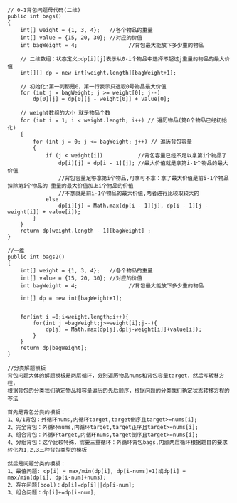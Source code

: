     // 0-1背包问题母代码(二维)
    public int bags()
    {
        int[] weight = {1, 3, 4};   //各个物品的重量
        int[] value = {15, 20, 30}; //对应的价值
        int bagWeight = 4;                //背包最大能放下多少重的物品

        // 二维数组：状态定义:dp[i][j]表示从0-i个物品中选择不超过j重量的物品的最大价值
        int[][] dp = new int[weight.length][bagWeight+1];

        // 初始化:第一列都是0，第一行表示只选取0号物品最大价值
        for (int j = bagWeight; j >= weight[0]; j--)
            dp[0][j] = dp[0][j - weight[0]] + value[0];

        // weight数组的大小 就是物品个数
        for (int i = 1; i < weight.length; i++) // 遍历物品(第0个物品已经初始化)
        {
            for (int j = 0; j <= bagWeight; j++) // 遍历背包容量
            {
                if (j < weight[i])           //背包容量已经不足以拿第i个物品了
                    dp[i][j] = dp[i - 1][j]; //最大价值就是拿第i-1个物品的最大价值
                    //背包容量足够拿第i个物品,可拿可不拿：拿了最大价值是前i-1个物品扣除第i个物品的 重量的最大价值加上i个物品的价值
                    //不拿就是前i-1个物品的最大价值,两者进行比较取较大的
                else
                    dp[i][j] = Math.max(dp[i - 1][j], dp[i - 1][j - weight[i]] + value[i]);
            }
        }
        return dp[weight.length - 1][bagWeight] ;
    }
                                                    
    //一维
    public int bags2()
    {
        int[] weight = {1, 3, 4};   //各个物品的重量
        int[] value = {15, 20, 30}; //对应的价值
        int bagWeight = 4;                //背包最大能放下多少重的物品

        int[] dp = new int[bagWeight+1];


        for(int i =0;i<weight.length;i++){
            for(int j =bagWeight;j>=weight[i];j--){
                dp[j] = Math.max(dp[j],dp[j-weight[i]]+value[i]);
            }
        }
        return dp[bagWeight];
    }
    
    //分类解题模板
    背包问题大体的解题模板是两层循环，分别遍历物品nums和背包容量target，然后写转移方程，
    根据背包的分类我们确定物品和容量遍历的先后顺序，根据问题的分类我们确定状态转移方程的写法

    首先是背包分类的模板：
    1、0/1背包：外循环nums,内循环target,target倒序且target>=nums[i];
    2、完全背包：外循环nums,内循环target,target正序且target>=nums[i];
    3、组合背包：外循环target,内循环nums,target倒序且target>=nums[i];
    4、分组背包：这个比较特殊，需要三重循环：外循环背包bags,内部两层循环根据题目的要求转化为1,2,3三种背包类型的模板

    然后是问题分类的模板：
    1、最值问题: dp[i] = max/min(dp[i], dp[i-nums]+1)或dp[i] = max/min(dp[i], dp[i-num]+nums);
    2、存在问题(bool)：dp[i]=dp[i]||dp[i-num];
    3、组合问题：dp[i]+=dp[i-num];



